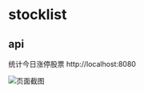 # stocklist

## api

统计今日涨停股票
http://localhost:8080

![页面截图](http://wx1.sinaimg.cn/mw690/69375163gy1fjibvl311tj20ni0nsgnr.jpg)
